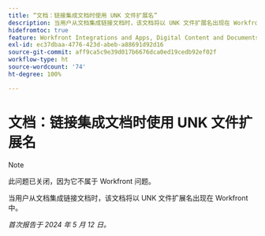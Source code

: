 ```yaml
---
title: “文档：链接集成文档时使用 UNK 文件扩展名”
description: 当用户从文档集成链接文档时，该文档将以 UNK 文件扩展名出现在 Workfront 中。
hidefromtoc: true
feature: Workfront Integrations and Apps, Digital Content and Documents
exl-id: ec37dbaa-4776-423d-abeb-a88691d92d16
source-git-commit: aff9ca5c9e39d017b6676dca0ed19cedb92ef02f
workflow-type: ht
source-wordcount: '74'
ht-degree: 100%

---
```


# 文档：链接集成文档时使用 UNK 文件扩展名

<!--WF and WFP-->

>[!NOTE]
>
>此问题已关闭，因为它不属于 Workfront 问题。

当用户从文档集成链接文档时，该文档将以 UNK 文件扩展名出现在 Workfront 中。

_首次报告于 2024 年 5 月 12 日。_
